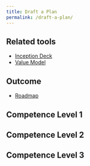 ```yaml
---
title: Draft a Plan
permalink: /draft-a-plan/
---
```


## Related tools

* [Inception Deck](https://manual.advancedproductowner.com/inception-deck/)
* [Value Model](https://manual.advancedproductowner.com/value-model/)

## Outcome

* [Roadmap](https://manual.advancedproductowner.com/roadmap/)

## Competence Level 1

## Competence Level 2

## Competence Level 3
